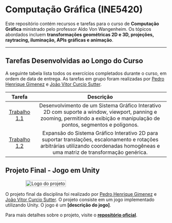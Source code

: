 # Computação Gráfica (INE5420)

Este repositório contém recursos e tarefas para o curso de **Computação Gráfica** ministrado pelo professor Aldo Von Wangenheim. Os tópicos abordados incluem **transformações geométricas 2D e 3D, projeções, raytracing, iluminação, APIs gráficas e animação**.

---

## Tarefas Desenvolvidas ao Longo do Curso

A seguinte tabela lista todos os exercícios completados durante o curso, em ordem de data de entrega. As tarefas em grupo foram realizadas por [Pedro Henrique Gimenez](https://github.com/pehqge) e [João Vitor Curcio Sutter](https://github.com/JVSutter).

|      Tarefa      |        Descrição         | 
| :--------------: | :----------------------: | 
| [Trabalho 1.1](https://github.com/JVSutter/computacao-grafica/releases/tag/v1.1) | Desenvolvimento de um Sistema Gráfico Interativo 2D com suporte a window, viewport, panning e zooming, permitindo a exibição e manipulação de pontos, segmentos e polígonos. | 
| [Trabalho 1.2](https://github.com/JVSutter/computacao-grafica/tree/trabalho-1.2/SGI) | Expansão do Sistema Gráfico Interativo 2D para suportar translações, escalonamento e rotações arbitrárias utilizando coordenadas homogêneas e uma matriz de transformação genérica.  | 


## Projeto Final - Jogo em Unity

<div align="center">
    <div style="display: flex; align-items: center;">
        <img src="[URL do Logo do Projeto]" alt="Logo do projeto" width="50%" style="align-self: center;">
    </div>
    <p></p>
    <p></p>
</div>

O projeto final da disciplina foi realizado por [Pedro Henrique Gimenez](https://github.com/pehqge) e [João Vitor Curcio Sutter](https://github.com/JVSutter). O projeto consiste em um jogo implementado utilizando Unity. O jogo é um **[descrição do jogo]**.

Para mais detalhes sobre o projeto, visite o **[repositório oficial](https://github.com/)**.
